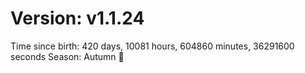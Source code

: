 # Version: v1.1.24
Time since birth: 420 days, 10081 hours, 604860 minutes, 36291600 seconds
Season: Autumn 🍁
